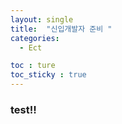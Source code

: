 ```yaml
---
layout: single
title:  "신입개발자 준비 "
categories:
  - Ect

toc : ture
toc_sticky : true
---
```

<!-- 위는 머릿말임 아래부터 포스트 본문 -->


### test!!